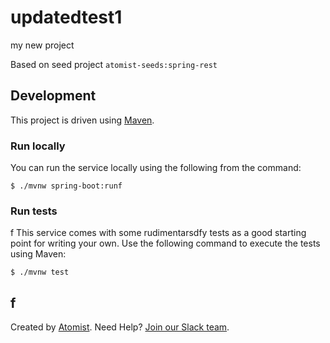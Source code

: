# updatedtest1
my new project

Based on seed project `atomist-seeds:spring-rest`

## Development

This project is driven using [Maven][mvn].

[mvn]: https://maven.apache.org/ (Maven)

### Run locally

You can run the service locally using the following from the command:

```fff
$ ./mvnw spring-boot:runf
```

### Run tests
f
This service comes with some rudimentarsdfy tests as a good starting
point for writing your own.  Use the following command to execute the
tests using Maven:

```
$ ./mvnw test
```
f
---

Created by [Atomist][atomist].
Need Help?  [Join our Slack team][slack].

[atomist]: https://www.atomist.com/ (Atomist - How Teams Deliver Software)
[slack]: https://join.atomist.com/ (Atomist Community Slack Workspace)
